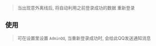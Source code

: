 

> 当出现意外离线后, 将自动利用之前登录成功的数据 重新登录


## 使用

>  可在设置里设置 `AdminQQ`, 当重新登录成功时, 会给此QQ发送通知消息



<!-- Matomo Image Tracker-->
<img referrerpolicy="no-referrer-when-downgrade" src="https://matomo.moeci.com/matomo.php?idsite=2&amp;rec=1&amp;action_name=Plugins.AutoLoginPlugin-v0.1.2.README" style="border:0" alt="" />
<!-- End Matomo -->
